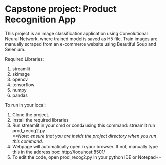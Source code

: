 # Capstone project: Product Recognition App

This project is an image classification application using Convolutional Neural Network, where trained model is saved as H5 file. Train images are manually scraped from an e-commerce website using Beautiful Soup and Selenium.

Required Libraries:

1. streamlit
2. skimage
3. opencv
4. tensorflow
5. numpy
6. pandas

To run in your local:

1. Clone the project.
2. Install the required libraries 
3. Run streamlit in your cmd or conda using this command: streamlit run prod_recog2.py <br>
   <i>**Note: ensure that you are inside the project directory when you run this command.</i>
4. Webpage will automatically open in your browser. If not, manually type this in the address box: http://localhost:8501/
5. To edit the code, open prod_recog2.py in your python IDE or Notepad++
